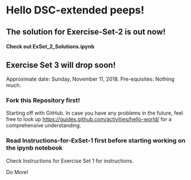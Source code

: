 # Hello DSC-extended peeps!

## The solution for Exercise-Set-2 is out now!

#### Check out ExSet_2_Solutions.ipynb

## Exercise Set 3 will drop soon!

Approximate date: Sunday, November 11, 2018.
Pre-equisites: Nothing much.

### Fork this Repository first!

Starting off with GitHub.
In case you have any problems in the future, feel free to look up https://guides.github.com/activities/hello-world/
for a comprehensive understanding.

### Read Instructions-for-ExSet-1 first before starting working on the ipynb notebook

Check Instructions for Exercise Set 1 for instructions.

Do More!

